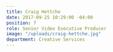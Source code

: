 ```yaml
---
title: Craig Hettche
date: 2017-09-25 10:29:00 -04:00
position: 7
role: Senior Video Executive Producer
image: "/uploads/craig-hettche.jpg"
department: Creative Services
---
```

